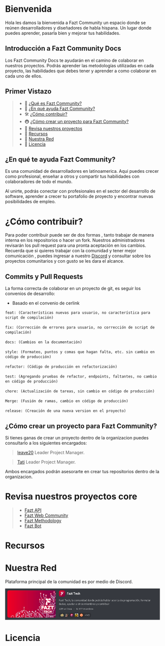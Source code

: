 # Bienvenida

Hola les damos la bienvenida a Fazt Community un espacio donde se reúnen desarrolladores y diseñadores de habla hispana. Un lugar donde puedes aprender, pasarla bien y mejorar tus habilidades.

## Introducción a Fazt Community Docs

Los Fazt Community Docs te ayudarán en el camino de colaborar en nuestros proyectos. Podrás aprender las metodologías utilizadas en cada proyecto, las habilidades que debes tener y aprender a como colaborar en cada uno de ellos.

## Primer Vistazo

> - 🚀 [¿Qué es Fazt Community?](#getting-started)
> - 📒 [¿En qué ayuda Fazt Community?](#projects)
> - 🛠 [¿Cómo contribuir?](#supported-frameworks)
> - 🚇 [¿Cómo crear un proyecto para Fazt Community?](#sub-projects)
> - 🏅 [Revisa nuestros proyectos](#badges--presentation-materials)
> - 👥 [Recursos](#community)
> - 👏 [Nuestra Red](#contributing)
> - :memo: [Licencia](#license)

## ¿En qué te ayuda Fazt Community?

Es una comunidad de desarrolladores en latinoamerica. Aqui puedes crecer como profesional, enseñar a otros y compartir tus habilidades con colaboradores de todo el mundo.

Al unirte, podrás conectar con profesionales en el sector del desarrollo de software, aprender a crecer tu portafolio de proyecto y encontrar nuevas posibilidades de empleo.

# ¿Cómo contribuir?

Para poder contribuir puede ser de dos formas , tanto trabajar de manera interna en los repositorios o hacer un fork.
Nuestros administradores revisarán los pull request para una pronta aceptación en los cambios.
Recuerda que si quieres trabajar con la comunidad y tener mejor comunicación , puedes ingresar a nuestro [Discord](https://discord.gg/rg3fKr6) y consultar sobre los proyectos comunitarios y con gusto se les dara el alcance.

## Commits y Pull Requests

La forma correcta de colaborar en un proyecto de git, es seguir los convenios de desarrollo:

- Basado en el convenio de cerlink

```git
feat: (Características nuevas para usuario, no característica para script de compilación)

fix: (Corrección de errores para usuario, no corrección de script de compilación)

docs: (Cambios en la documentación)

style: (Formateo, puntos y comas que hagan falta, etc. sin cambio en código de producción)

refactor: (Código de producción en refactorización)

test: (Agregando pruebas de refactor, endpoints, faltantes, no cambio en código de producción)

chore: (Actualización de tareas, sin cambio en código de producción)

Merge: (Fusión de ramas, cambio en código de producción)

release: (Creación de una nueva version en el proyecto)
```

## ¿Cómo crear un proyecto para Fazt Community?

Si tienes ganas de crear un proyecto dentro de la organizacion puedes consultarlo a los siguientes encargados:

> [leave20](https://github.com/leave20) Leader Project Manager.

> [Tati](https://github.com/tati1206) Leader Project Manager.

Ambos encargados podrán asesorarte en crear tus repositorios dentro de la organizacion.

# Revisa nuestros proyectos core

> - [Fazt API](https://github.com/faztcommunity/fazt-api)
> - [Fazt Web Community](https://github.com/faztcommunity/fazt-oficial-web)
> - [Fazt Methodology](https://github.com/faztcommunity/fazt-methodology-core)
> - [Fazt Bot](https://github.com/faztcommunity/fazt-bot)

# Recursos

>

# Nuestra Red

Plataforma principal de la comunidad es por medio de Discord.

[![Discord Server](./public/gg01.PNG)](https://discord.gg/rg3fKr6)

# Licencia

>
